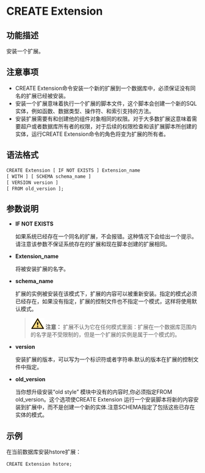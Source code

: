 # CREATE Extension

## 功能描述<a name="section173831846163116"></a>

安装一个扩展。

## 注意事项<a name="section786041713618"></a>

-   CREATE Extension命令安装一个新的扩展到一个数据库中，必须保证没有同名的扩展已经被安装。
-   安装一个扩展意味着执行一个扩展的脚本文件，这个脚本会创建一个新的SQL实体，例如函数、数据类型、操作符、和索引支持的方法。
-   安装扩展需要有和创建他的组件对象相同的权限。对于大多数扩展这意味着需要超户或者数据库所有者的权限，对于后续的权限检查和该扩展脚本所创建的实体，运行CREATE Extension命令的角色将变为扩展的所有者。

## 语法格式<a name="section1374719912321"></a>

```
CREATE Extension [ IF NOT EXISTS ] Extension_name
[ WITH ] [ SCHEMA schema_name ]
[ VERSION version ]
[ FROM old_version ];
```

## 参数说明<a name="section62781959163314"></a>

-   **IF NOT EXISTS**

    如果系统已经存在一个同名的扩展，不会报错。这种情况下会给出一个提示。请注意该参数不保证系统存在的扩展和现在脚本创建的扩展相同。


-   **Extension\_name**

    将被安装扩展的名字。


-   **schema\_name**

    扩展的实例被安装在该模式下，扩展的内容可以被重新安装。指定的模式必须已经存在，如果没有指定，扩展的控制文件也不指定一个模式，这样将使用默认模式。

    >![](public_sys-resources/icon-caution.png) **注意：** 
    >扩展不认为它在任何模式里面：扩展在一个数据库范围内的名字是不受限制的，但是一个扩展的实例是属于一个模式的。


-   **version**

    安装扩展的版本，可以写为一个标识符或者字符串.默认的版本在扩展的控制文件中指定。


-   **old\_version**

    当你想升级安装“old style” 模块中没有的内容时,你必须指定FROM old\_version。这个选项使CREATE Extension 运行一个安装脚本将新的内容安装到扩展中，而不是创建一个新的实体.注意SCHEMA指定了包括这些已存在实体的模式。


## 示例<a name="section14411351193419"></a>

在当前数据库安装hstore扩展：

```
CREATE Extension hstore;
```

